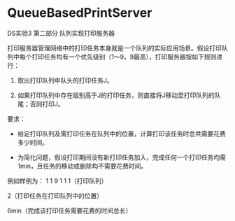 # QueueBasedPrintServer
DS实验3 第二部分 队列实现打印服务器

打印服务器管理网络中的打印任务本身就是一个队列的实际应用场景。假设打印队列中每个打印任务均有一个优先级别（1～9，9最高），打印服务器按如下规则进行：

1)	取出打印队列中队头的打印任务J。

2)	如果打印队列中存在级别高于J的打印任务，则直接将J移动至打印队列的队尾；否则打印J。

要求：

*	给定打印队列及需打印任务在队列中的位置，计算打印该任务时总共需要花费多少时间。

*	为简化问题，假设打印期间没有新打印任务加入，完成任何一个打印任务均需1min，且任务的移动或删除均不需要花费时间。

例如样例为： 1 1 9 1 1 1（打印队列）

2（打印任务在打印队列中的位置）
  
6min（完成该打印任务需要花费的时间总长）
